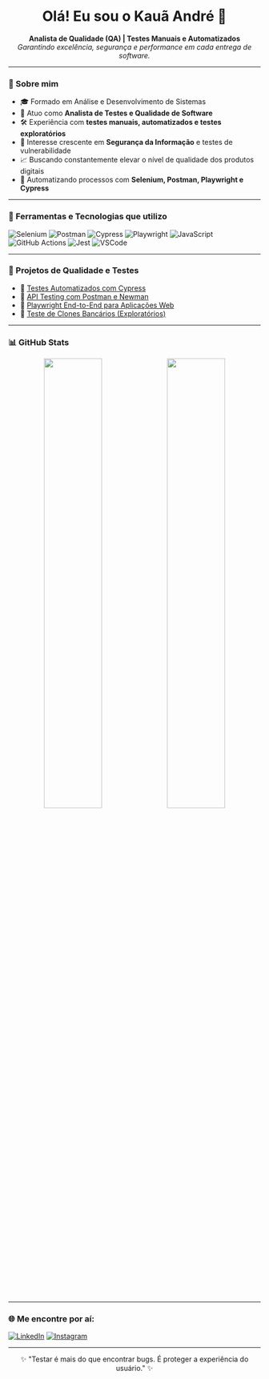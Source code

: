 <h1 align="center">Olá! Eu sou o Kauã André 👋</h1>

<p align="center">
  <b>Analista de Qualidade (QA) | Testes Manuais e Automatizados</b><br>
  <i>Garantindo excelência, segurança e performance em cada entrega de software.</i>
</p>

---

### 🚀 Sobre mim

- 🎓 Formado em Análise e Desenvolvimento de Sistemas
- 🧪 Atuo como **Analista de Testes e Qualidade de Software**
- 🛠️ Experiência com **testes manuais, automatizados e testes exploratórios**
- 🔐 Interesse crescente em **Segurança da Informação** e testes de vulnerabilidade
- 📈 Buscando constantemente elevar o nível de qualidade dos produtos digitais
- 🤖 Automatizando processos com **Selenium, Postman, Playwright e Cypress**

---

### 🧪 Ferramentas e Tecnologias que utilizo

![Selenium](https://img.shields.io/badge/-Selenium-43B02A?style=flat&logo=selenium&logoColor=white)
![Postman](https://img.shields.io/badge/-Postman-FF6C37?style=flat&logo=postman&logoColor=white)
![Cypress](https://img.shields.io/badge/-Cypress-17202C?style=flat&logo=cypress&logoColor=white)
![Playwright](https://img.shields.io/badge/-Playwright-2D2E83?style=flat&logo=playwright&logoColor=white)
![JavaScript](https://img.shields.io/badge/-JavaScript-F7DF1E?style=flat&logo=javascript&logoColor=black)
![GitHub Actions](https://img.shields.io/badge/-GitHub_Actions-2088FF?style=flat&logo=github-actions&logoColor=white)
![Jest](https://img.shields.io/badge/-Jest-C21325?style=flat&logo=jest&logoColor=white)
![VSCode](https://img.shields.io/badge/-VSCode-007ACC?style=flat&logo=visual-studio-code&logoColor=white)

---

### 🧪 Projetos de Qualidade e Testes

- 🔗 [Testes Automatizados com Cypress](https://github.com/kauanascimento/testes-cypress)
- 🔗 [API Testing com Postman e Newman](https://github.com/kauanascimento/testes-api-postman)
- 🔗 [Playwright End-to-End para Aplicações Web](https://github.com/kauanascimento/testes-playwright)
- 🔗 [Teste de Clones Bancários (Exploratórios)](https://github.com/kauanascimento/clone-nubank)

---

### 📊 GitHub Stats

<p align="center">
  <img src="https://github-readme-stats.vercel.app/api?username=kauanascimento&show_icons=true&theme=radical" width="48%" />
  <img src="https://github-readme-stats.vercel.app/api/top-langs/?username=kauanascimento&layout=compact&theme=radical" width="48%" />
</p>

---

### 🌐 Me encontre por aí:

[![LinkedIn](https://img.shields.io/badge/-LinkedIn-0A66C2?style=flat&logo=linkedin&logoColor=white)](https://www.linkedin.com/in/kaua-andr%C3%A9-fonseca-68b830341/)
[![Instagram](https://img.shields.io/badge/-Instagram-E4405F?style=flat&logo=instagram&logoColor=white)](https://www.instagram.com/kauz.xyt_ofc)

---

<p align="center">
  ✨ "Testar é mais do que encontrar bugs. É proteger a experiência do usuário." ✨
</p>
